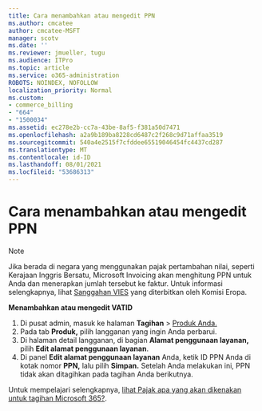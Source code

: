```yaml
---
title: Cara menambahkan atau mengedit PPN
ms.author: cmcatee
author: cmcatee-MSFT
manager: scotv
ms.date: ''
ms.reviewer: jmueller, tugu
ms.audience: ITPro
ms.topic: article
ms.service: o365-administration
ROBOTS: NOINDEX, NOFOLLOW
localization_priority: Normal
ms.custom:
- commerce_billing
- "664"
- "1500034"
ms.assetid: ec278e2b-cc7a-43be-8af5-f381a50d7471
ms.openlocfilehash: a2a9b189ba8228cd6487c2f268c9d71affaa3519
ms.sourcegitcommit: 540a4e2515f7cfddee65519046454fc4437cd287
ms.translationtype: MT
ms.contentlocale: id-ID
ms.lasthandoff: 08/01/2021
ms.locfileid: "53686313"
---
```

# <a name="how-to-add-or-edit-a-vatid"></a>Cara menambahkan atau mengedit PPN

> [!NOTE]
> Jika berada di negara yang menggunakan pajak pertambahan nilai, seperti Kerajaan Inggris Bersatu, Microsoft Invoicing akan menghitung PPN untuk Anda dan menerapkan jumlah tersebut ke faktur. Untuk informasi selengkapnya, lihat [Sanggahan VIES](https://go.microsoft.com/fwlink/p/?LinkID=841741) yang diterbitkan oleh Komisi Eropa.

**Menambahkan atau mengedit VATID**

1. Di pusat admin, masuk ke halaman **Tagihan** \> [Produk Anda.](https://go.microsoft.com/fwlink/p/?linkid=842054)
2. Pada tab **Produk,** pilih langganan yang ingin Anda perbarui.
3. Di halaman detail langganan, di bagian **Alamat penggunaan layanan,** pilih **Edit alamat penggunaan layanan**.
4. Di panel **Edit alamat penggunaan layanan** Anda, ketik ID PPN Anda di kotak nomor **PPN,** lalu pilih **Simpan.** Setelah Anda melakukan ini, PPN tidak akan ditagihkan pada tagihan Anda berikutnya.

Untuk mempelajari selengkapnya, [lihat Pajak apa yang akan dikenakan untuk tagihan Microsoft 365?](/microsoft-365/commerce/billing-and-payments/tax-information#what-tax-will-i-be-charged).